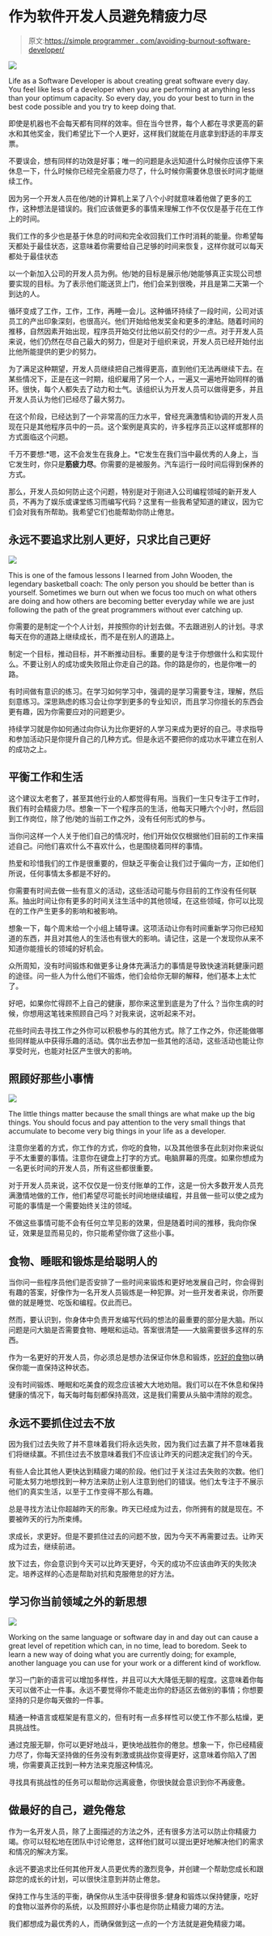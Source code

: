 # 作为软件开发人员避免精疲力尽

> 原文:[https://simple programmer . com/avoiding-burnout-software-developer/](https://simpleprogrammer.com/avoiding-burnout-software-developer/)

![](img/38df32b2f0452b7b8c1ee2991e3f1433.png)

Life as a Software Developer is about creating great software every day. You feel like less of a developer when you are performing at anything less than your optimum capacity. So every day, you do your best to turn in the best code possible and you try to keep doing that.

即使是机器也不会每天都有同样的效率。但在当今世界，每个人都在寻求更高的薪水和其他奖金，我们希望比下一个人更好，这样我们就能在月底拿到舒适的丰厚支票。

不要误会，想有同样的功效是好事；唯一的问题是永远知道什么时候你应该停下来休息一下，什么时候你已经完全筋疲力尽了，什么时候你需要休息很长时间才能继续工作。

因为另一个开发人员在他/她的计算机上呆了八个小时就意味着他做了更多的工作，这种想法是错误的。我们应该做更多的事情来理解工作不仅仅是基于花在工作上的时间。

我们工作的多少也是基于休息的时间和完全收回我们工作时消耗的能量。你希望每天都处于最佳状态，这意味着你需要给自己足够的时间来恢复，这样你就可以每天都处于最佳状态

以一个新加入公司的开发人员为例。他/她的目标是展示他/她能够真正实现公司想要实现的目标。为了表示他们能送货上门，他们会呆到很晚，并且是第二天第一个到达的人。

循环变成了工作，工作，工作，再睡一会儿。这种循环持续了一段时间，公司对该员工的产出印象深刻，也很高兴。他们开始给他发奖金和更多的津贴。随着时间的推移，自然因素开始出现，程序员开始交付比他以前交付的少一点。对于开发人员来说，他们仍然在尽自己最大的努力，但是对于组织来说，开发人员已经开始付出比他所能提供的更少的努力。

为了满足这种期望，开发人员继续把自己推得更高，直到他们无法再继续下去。在某些情况下，正是在这一时期，组织雇用了另一个人，一遍又一遍地开始同样的循环。很快，每个人都失去了动力和士气。该组织认为开发人员可以做得更多，并且开发人员认为他们已经尽了最大努力。

在这个阶段，已经达到了一个非常高的压力水平，曾经充满激情和协调的开发人员现在只是其他程序员中的一员。这个案例是真实的，许多程序员正以这样或那样的方式面临这个问题。

千万不要想:*嗯，这不会发生在我身上。*它发生在我们当中最优秀的人身上，当它发生时，你只是**筋疲力尽**。你需要的是被服务。汽车运行一段时间后得到保养的方式。

那么，开发人员如何防止这个问题，特别是对于刚进入公司编程领域的新开发人员，不再为了娱乐或课堂练习而编写代码？这里有一些我希望知道的建议，因为它们会对我有所帮助。我希望它们也能帮助你防止倦怠。

## 永远不要追求比别人更好，只求比自己更好

![](img/2b21196851310220aa1c66d7b1060b88.png)

This is one of the famous lessons I learned from John Wooden, the legendary basketball coach: The only person you should be better than is yourself. Sometimes we burn out when we focus too much on what others are doing and how others are becoming better everyday while we are just following the path of the great programmers without ever catching up.

你需要的是制定一个个人计划，并按照你的计划去做。不去跟进别人的计划。寻求每天在你的道路上继续成长，而不是在别人的道路上。

制定一个目标，推动目标，并不断推动目标。重要的是专注于你想做什么和实现什么。不要让别人的成功或失败阻止你走自己的路。你的路是你的，也是你唯一的路。

有时间做有意识的练习。在学习如何学习中，强调的是学习需要专注，理解，然后刻意练习。深思熟虑的练习会让你学到更多的专业知识，而且学习你擅长的东西会更有趣，因为你需要应对的问题更少。

持续学习就是你如何通过向你认为比你更好的人学习来成为更好的自己。寻求指导和参加活动只是你提升自己的几种方式。但是永远不要把你的成功水平建立在别人的成功之上。

## 平衡工作和生活

这个建议太老套了，甚至其他行业的人都觉得有用。当我们一生只专注于工作时，我们有时会精疲力尽。想象一下一个程序员的生活，他每天只睡六个小时，然后回到工作岗位，除了他/她的当前工作之外，没有任何形式的参与。

当你问这样一个人关于他们自己的情况时，他们开始仅仅根据他们目前的工作来描述自己。问他们喜欢什么不喜欢什么，也是围绕着同样的事情。

热爱和珍惜我们的工作是很重要的，但缺乏平衡会让我们过于偏向一方，正如他们所说，任何事情太多都是不好的。

你需要有时间去做一些有意义的活动，这些活动可能与你目前的工作没有任何联系。抽出时间让你有更多的时间关注生活中的其他领域，在这些领域，你可以比现在的工作产生更多的影响和被影响。

想象一下，每个周末给一个小组上辅导课。这项活动让你有时间重新学习你已经知道的东西，并且对其他人的生活也有很大的影响。请记住，这是一个发现你从来不知道你能擅长的领域的好机会。

众所周知，没有时间锻炼和做更多让身体充满活力的事情是导致快速消耗健康问题的途径。问一些人为什么他们不锻炼，他们会给你无聊的解释，他们基本上太忙了。

好吧，如果你忙得顾不上自己的健康，那你来这里到底是为了什么？当你生病的时候，你想用这笔钱来照顾自己吗？对我来说，这听起来不对。

花些时间去寻找工作之外你可以积极参与的其他方式。除了工作之外，你还能做哪些同样能从中获得乐趣的活动。偶尔出去参加一些其他的活动，这些活动也能让你享受时光，也能对社区产生很大的影响。

## 照顾好那些小事情

![](img/7764cc7bc6cff2365938633fdfdbd51d.png)

The little things matter because the small things are what make up the big things. You should focus and pay attention to the very small things that accumulate to become very big things in your life as a developer.

注意你坐着的方式，你工作的方式，你吃的食物，以及其他很多在此刻对你来说似乎不太重要的事情。注意你在键盘上打字的方式。电脑屏幕的亮度。如果你想成为一名更长时间的开发人员，所有这些都很重要。

对于开发人员来说，这不仅仅是一份支付账单的工作，这是一份大多数开发人员充满激情地做的工作，他们希望尽可能长时间地继续编程，并且做一些可以使之成为可能的事情是一个需要始终关注的领域。

不做这些事情可能不会有任何立竿见影的效果，但是随着时间的推移，我向你保证，效果是显而易见的，你只能希望你做了这些小事。

## 食物、睡眠和锻炼是给聪明人的

当你问一些程序员他们是否安排了一些时间来锻炼和更好地发展自己时，你会得到有趣的答案，好像作为一名开发人员锻炼是一种犯罪。对一些开发者来说，你所要做的就是睡觉、吃饭和编程。仅此而已。

然而，要认识到，你身体中负责开发编写代码的想法的最重要的部分是大脑。所以问题是问大脑是否需要食物、睡眠和运动。答案很清楚——大脑需要很多这样的东西。

作为一名更好的开发人员，你必须总是想办法保证你休息和锻炼，[吃好的食物](https://simpleprogrammer.com/cooking-at-home/)以确保你能一直保持这种状态。

没有时间锻炼、睡眠和吃美食的观念应该被大大地劝阻。我们可以在不休息和保持健康的情况下，每天每时每刻都保持高效，这是我们需要从头脑中清除的观念。

## 永远不要抓住过去不放

因为我们过去失败了并不意味着我们将永远失败，因为我们过去赢了并不意味着我们将继续赢。不抓住过去不放意味着我们不应该让昨天的问题决定我们的今天。

有些人会比其他人更快达到精疲力竭的阶段。他们过于关注过去失败的次数。他们可能太努力地想找到一种方法来防止别人注意到他们的错误。他们太专注于不展示他们的真实生活，以至于工作变得不那么有趣。

总是寻找方法让你超越昨天的形象。昨天已经成为过去，你所拥有的就是现在。不要被昨天的行为所束缚。

求成长，求更好。但是不要抓住过去的问题不放，因为今天不再需要过去。让昨天成为过去，继续前进。

放下过去，你会意识到今天可以比昨天更好，今天的成功不应该由昨天的失败决定。培养这样的心态是帮助对抗和克服倦怠的好方法。

## 学习你当前领域之外的新思想

![](img/61328ec7388cc3b0b64935d4590c6888.png)

Working on the same language or software day in and day out can cause a great level of repetition which can, in no time, lead to boredom. Seek to learn a new way of doing what you are currently doing; for example, another language you can use for your work or a different kind of workflow.

学习一门新的语言可以增加多样性，并且可以大大降低无聊的程度。这意味着你每天可以做不止一件事。永远不要觉得你不能走出你的舒适区去做别的事情；你想要坚持的只是你每天做的一件事。

精通一种语言或框架是有意义的，但有时有一点多样性可以使工作不那么枯燥，更具挑战性。

通过克服无聊，你可以更好地战斗，更快地战胜你的倦怠。想象一下，你已经精疲力尽了，你每天坚持做的任务没有刺激或挑战你变得更好，这意味着你陷入了困境，你需要真正找到一种方法来克服这种情况。

寻找具有挑战性的任务可以帮助你远离疲惫，你很快就会意识到你不再疲惫。

## 做最好的自己，避免倦怠

作为一名开发人员，除了上面描述的方法之外，还有很多方法可以防止你精疲力竭。你可以轻松地在团队中讨论倦怠，这样他们就可以提出更好地解决他们的需求和情况的解决方案。

永远不要追求比任何其他开发人员更优秀的激烈竞争，并创建一个帮助您成长和跟踪您的成长的计划，可以很快注意到并防止倦怠。

保持工作与生活的平衡，确保你从生活中获得很多:健身和锻炼以保持健康，吃好的食物以滋养你的系统，以及照顾好小事也是你防止精疲力竭的方法。

我们都想成为最优秀的人，而确保做到这一点的一个方法就是避免精疲力竭。